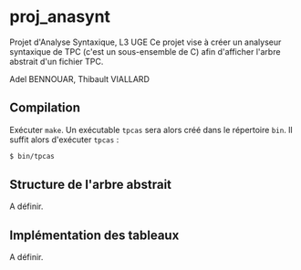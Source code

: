 # proj_anasynt
Projet d'Analyse Syntaxique, L3 UGE
Ce projet vise à créer un analyseur syntaxique de TPC (c'est un sous-ensemble de C) afin d'afficher l'arbre abstrait d'un fichier TPC.

Adel BENNOUAR, Thibault VIALLARD

## Compilation

Exécuter `make`.
Un exécutable `tpcas` sera alors créé dans le répertoire `bin`.
Il suffit alors d'exécuter `tpcas` : 

```bash
$ bin/tpcas
```

## Structure de l'arbre abstrait 

A définir.

## Implémentation des tableaux

A définir.


